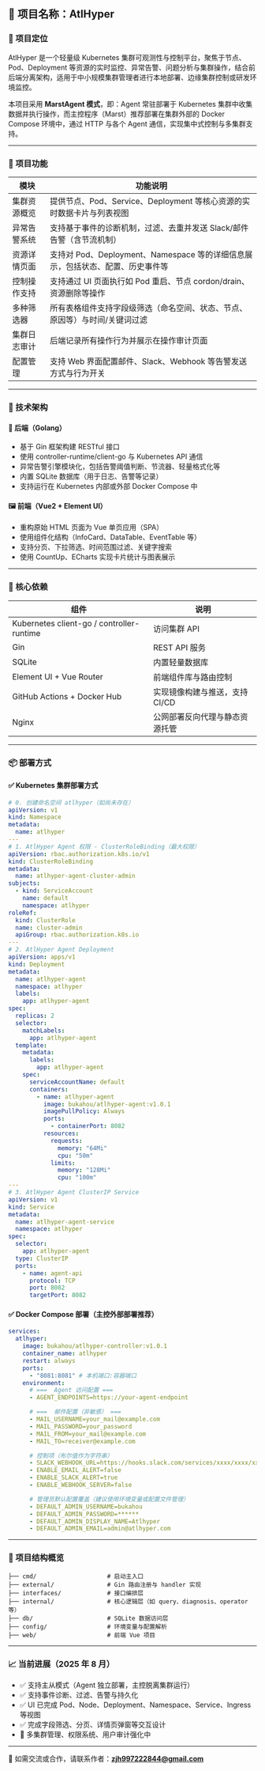 ## 🧠 项目名称：AtlHyper

### 📌 项目定位

AtlHyper 是一个轻量级 Kubernetes 集群可观测性与控制平台，聚焦于节点、Pod、Deployment 等资源的实时监控、异常告警、问题分析与集群操作，结合前后端分离架构，适用于中小规模集群管理者进行本地部署、边缘集群控制或研发环境监控。

本项目采用 **MarstAgent 模式**，即：Agent 常驻部署于 Kubernetes 集群中收集数据并执行操作，而主控程序（Marst）推荐部署在集群外部的 Docker Compose 环境中，通过 HTTP 与各个 Agent 通信，实现集中式控制与多集群支持。

---

### 🚀 项目功能

| 模块         | 功能说明                                                                       |
| ------------ | ------------------------------------------------------------------------------ |
| 集群资源概览 | 提供节点、Pod、Service、Deployment 等核心资源的实时数据卡片与列表视图          |
| 异常告警系统 | 支持基于事件的诊断机制，过滤、去重并发送 Slack/邮件告警（含节流机制）          |
| 资源详情页面 | 支持对 Pod、Deployment、Namespace 等的详细信息展示，包括状态、配置、历史事件等 |
| 控制操作支持 | 支持通过 UI 页面执行如 Pod 重启、节点 cordon/drain、资源删除等操作             |
| 多种筛选器   | 所有表格组件支持字段级筛选（命名空间、状态、节点、原因等）与时间/关键词过滤    |
| 集群日志审计 | 后端记录所有操作行为并展示在操作审计页面                                       |
| 配置管理     | 支持 Web 界面配置邮件、Slack、Webhook 等告警发送方式与行为开关                 |

---

### 🧱 技术架构

#### 🔧 后端（Golang）

- 基于 Gin 框架构建 RESTful 接口
- 使用 controller-runtime/client-go 与 Kubernetes API 通信
- 异常告警引擎模块化，包括告警阈值判断、节流器、轻量格式化等
- 内置 SQLite 数据库（用于日志、告警等记录）
- 支持运行在 Kubernetes 内部或外部 Docker Compose 中

#### 🖼️ 前端（Vue2 + Element UI）

- 重构原始 HTML 页面为 Vue 单页应用（SPA）
- 使用组件化结构（InfoCard、DataTable、EventTable 等）
- 支持分页、下拉筛选、时间范围过滤、关键字搜索
- 使用 CountUp、ECharts 实现卡片统计与图表展示

---

### 🧰 核心依赖

| 组件                                      | 说明                           |
| ----------------------------------------- | ------------------------------ |
| Kubernetes client-go / controller-runtime | 访问集群 API                   |
| Gin                                       | REST API 服务                  |
| SQLite                                    | 内置轻量数据库                 |
| Element UI + Vue Router                   | 前端组件库与路由控制           |
| GitHub Actions + Docker Hub               | 实现镜像构建与推送，支持 CI/CD |
| Nginx                                     | 公网部署反向代理与静态资源托管 |

---

### 📦 部署方式

#### ✅ Kubernetes 集群部署方式

```yaml
# 0. 创建命名空间 atlhyper（如尚未存在）
apiVersion: v1
kind: Namespace
metadata:
  name: atlhyper
---
# 1. AtlHyper Agent 权限 - ClusterRoleBinding（最大权限）
apiVersion: rbac.authorization.k8s.io/v1
kind: ClusterRoleBinding
metadata:
  name: atlhyper-agent-cluster-admin
subjects:
  - kind: ServiceAccount
    name: default
    namespace: atlhyper
roleRef:
  kind: ClusterRole
  name: cluster-admin
  apiGroup: rbac.authorization.k8s.io
---
# 2. AtlHyper Agent Deployment
apiVersion: apps/v1
kind: Deployment
metadata:
  name: atlhyper-agent
  namespace: atlhyper
  labels:
    app: atlhyper-agent
spec:
  replicas: 2
  selector:
    matchLabels:
      app: atlhyper-agent
  template:
    metadata:
      labels:
        app: atlhyper-agent
    spec:
      serviceAccountName: default
      containers:
        - name: atlhyper-agent
          image: bukahou/atlhyper-agent:v1.0.1
          imagePullPolicy: Always
          ports:
            - containerPort: 8082
          resources:
            requests:
              memory: "64Mi"
              cpu: "50m"
            limits:
              memory: "128Mi"
              cpu: "100m"
---
# 3. AtlHyper Agent ClusterIP Service
apiVersion: v1
kind: Service
metadata:
  name: atlhyper-agent-service
  namespace: atlhyper
spec:
  selector:
    app: atlhyper-agent
  type: ClusterIP
  ports:
    - name: agent-api
      protocol: TCP
      port: 8082
      targetPort: 8082
```

#### ✅ Docker Compose 部署（主控外部部署推荐）

```yaml
services:
  atlhyper:
    image: bukahou/atlhyper-controller:v1.0.1
    container_name: atlhyper
    restart: always
    ports:
      - "8081:8081" # 本机端口:容器端口
    environment:
      # ===  Agent 访问配置 ===
      - AGENT_ENDPOINTS=https://your-agent-endpoint

      # ===  邮件配置（非敏感） ===
      - MAIL_USERNAME=your_mail@example.com
      - MAIL_PASSWORD=your_password
      - MAIL_FROM=your_mail@example.com
      - MAIL_TO=receiver@example.com

      # 控制项（布尔值作为字符串）
      - SLACK_WEBHOOK_URL=https://hooks.slack.com/services/xxxx/xxxx/xxxxx
      - ENABLE_EMAIL_ALERT=false
      - ENABLE_SLACK_ALERT=true
      - ENABLE_WEBHOOK_SERVER=false

      # 管理员默认配置覆盖（建议使用环境变量或配置文件管理）
      - DEFAULT_ADMIN_USERNAME=bukahou
      - DEFAULT_ADMIN_PASSWORD=******
      - DEFAULT_ADMIN_DISPLAY_NAME=Atlhyper
      - DEFAULT_ADMIN_EMAIL=admin@atlhyper.com
```

---

### 📂 项目结构概览

```
├── cmd/                    # 启动主入口
├── external/               # Gin 路由注册与 handler 实现
├── interfaces/             # 接口编排层
├── internal/               # 核心逻辑层（如 query、diagnosis、operator 等）
├── db/                     # SQLite 数据访问层
├── config/                 # 环境变量与配置解析
├── web/                    # 前端 Vue 项目
```

---

### 📈 当前进展（2025 年 8 月）

- ✅ 支持主从模式（Agent 独立部署，主控脱离集群运行）
- ✅ 支持事件诊断、过滤、告警与持久化
- ✅ UI 已完成 Pod、Node、Deployment、Namespace、Service、Ingress 等视图
- ✅ 完成字段筛选、分页、详情页弹窗等交互设计
- 🚧 多集群管理、权限系统、用户审计强化中

---

📧 如需交流或合作，请联系作者：**[zjh997222844@gmail.com](mailto:zjh997222844@gmail.com)**
